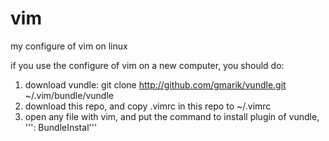 # vim  
my configure of vim on linux  

if you use the configure of vim on a new computer, you should do:  
1. download vundle: git clone http://github.com/gmarik/vundle.git ~/.vim/bundle/vundle
2. download this repo, and copy .vimrc in this repo to ~/.vimrc
3. open any file with vim, and put the command to install plugin of vundle, ''': BundleInstal'''  
